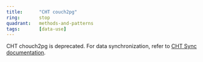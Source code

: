 ```yaml
---
title:      "CHT couch2pg"
ring:       stop
quadrant:   methods-and-patterns
tags:       [data-use]
---
```


CHT chouch2pg is deprecated. For data synchronization, refer to [CHT Sync documentation](https://docs.communityhealthtoolkit.org/core/overview/cht-sync/).